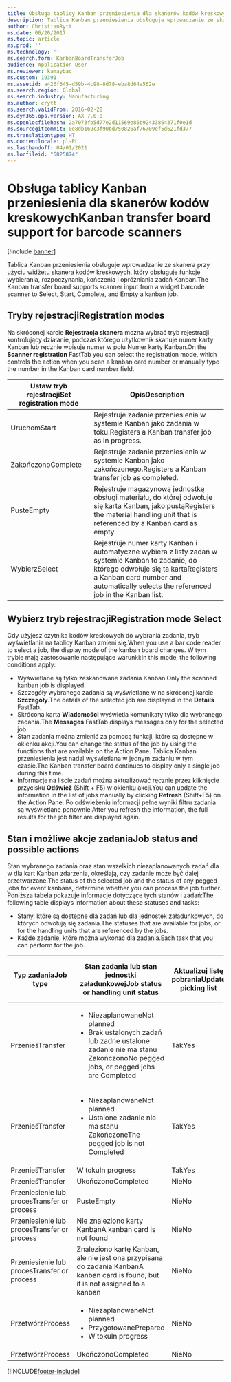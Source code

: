 ```yaml
---
title: Obsługa tablicy Kanban przeniesienia dla skanerów kodów kreskowych
description: Tablica Kanban przeniesienia obsługuje wprowadzanie ze skanera przy użyciu widżetu skanera kodów kreskowych, który obsługuje funkcje wybierania, rozpoczynania, kończenia i opróżniania zadań Kanban.
author: ChristianRytt
ms.date: 06/20/2017
ms.topic: article
ms.prod: ''
ms.technology: ''
ms.search.form: KanbanBoardTransferJob
audience: Application User
ms.reviewer: kamaybac
ms.custom: 19391
ms.assetid: a426f645-d59b-4c98-8d78-eba8d64a562e
ms.search.region: Global
ms.search.industry: Manufacturing
ms.author: crytt
ms.search.validFrom: 2016-02-28
ms.dyn365.ops.version: AX 7.0.0
ms.openlocfilehash: 2a7073fb5d77e2d11569e86b92433864371f0e1d
ms.sourcegitcommit: 0e8db169c3f90bd750826af76709ef5d621fd377
ms.translationtype: HT
ms.contentlocale: pl-PL
ms.lasthandoff: 04/01/2021
ms.locfileid: "5825874"
---
```

# <a name="kanban-transfer-board-support-for-barcode-scanners"></a><span data-ttu-id="a8082-103">Obsługa tablicy Kanban przeniesienia dla skanerów kodów kreskowych</span><span class="sxs-lookup"><span data-stu-id="a8082-103">Kanban transfer board support for barcode scanners</span></span>

[!include [banner](../includes/banner.md)]

<span data-ttu-id="a8082-104">Tablica Kanban przeniesienia obsługuje wprowadzanie ze skanera przy użyciu widżetu skanera kodów kreskowych, który obsługuje funkcje wybierania, rozpoczynania, kończenia i opróżniania zadań Kanban.</span><span class="sxs-lookup"><span data-stu-id="a8082-104">The Kanban transfer board supports scanner input from a widget barcode scanner to Select, Start, Complete, and Empty a kanban job.</span></span>

<a name="registration-modes"></a><span data-ttu-id="a8082-105">Tryby rejestracji</span><span class="sxs-lookup"><span data-stu-id="a8082-105">Registration modes</span></span>
------------------

<span data-ttu-id="a8082-106">Na skróconej karcie **Rejestracja skanera** można wybrać tryb rejestracji kontrolujący działanie, podczas którego użytkownik skanuje numer karty Kanban lub ręcznie wpisuje numer w polu Numer karty Kanban.</span><span class="sxs-lookup"><span data-stu-id="a8082-106">On the **Scanner registration** FastTab you can select the registration mode, which controls the action when you scan a kanban card number or manually type the number in the Kanban card number field.</span></span>

| <span data-ttu-id="a8082-107">Ustaw tryb rejestracji</span><span class="sxs-lookup"><span data-stu-id="a8082-107">Set registration mode</span></span> | <span data-ttu-id="a8082-108">Opis</span><span class="sxs-lookup"><span data-stu-id="a8082-108">Description</span></span>                                                                                     |
|-----------------------|-------------------------------------------------------------------------------------------------|
| <span data-ttu-id="a8082-109">Uruchom</span><span class="sxs-lookup"><span data-stu-id="a8082-109">Start</span></span>                 | <span data-ttu-id="a8082-110">Rejestruje zadanie przeniesienia w systemie Kanban jako zadania w toku.</span><span class="sxs-lookup"><span data-stu-id="a8082-110">Registers a Kanban transfer job as in progress.</span></span>                                                 |
| <span data-ttu-id="a8082-111">Zakończono</span><span class="sxs-lookup"><span data-stu-id="a8082-111">Complete</span></span>              | <span data-ttu-id="a8082-112">Rejestruje zadanie przeniesienia w systemie Kanban jako zakończonego.</span><span class="sxs-lookup"><span data-stu-id="a8082-112">Registers a Kanban transfer job as completed.</span></span>                                                   |
| <span data-ttu-id="a8082-113">Puste</span><span class="sxs-lookup"><span data-stu-id="a8082-113">Empty</span></span>                 | <span data-ttu-id="a8082-114">Rejestruje magazynową jednostkę obsługi materiału, do której odwołuje się karta Kanban, jako pustą</span><span class="sxs-lookup"><span data-stu-id="a8082-114">Registers the material handling unit that is referenced by a Kanban card as empty.</span></span>              |
| <span data-ttu-id="a8082-115">Wybierz</span><span class="sxs-lookup"><span data-stu-id="a8082-115">Select</span></span>                | <span data-ttu-id="a8082-116">Rejestruje numer karty Kanban i automatyczne wybiera z listy zadań w systemie Kanban to zadanie, do którego odwołuje się ta karta</span><span class="sxs-lookup"><span data-stu-id="a8082-116">Registers a Kanban card number and automatically selects the referenced job in the Kanban list.</span></span> |

 
<a name="registration-mode-select"></a><span data-ttu-id="a8082-117">Wybierz tryb rejestracji</span><span class="sxs-lookup"><span data-stu-id="a8082-117">Registration mode Select</span></span>
------------------------

<span data-ttu-id="a8082-118">Gdy użyjesz czytnika kodów kreskowych do wybrania zadania, tryb wyświetlania na tablicy Kanban zmieni się.</span><span class="sxs-lookup"><span data-stu-id="a8082-118">When you use a bar code reader to select a job, the display mode of the kanban board changes.</span></span> <span data-ttu-id="a8082-119">W tym trybie mają zastosowanie następujące warunki:</span><span class="sxs-lookup"><span data-stu-id="a8082-119">In this mode, the following conditions apply:</span></span>

-   <span data-ttu-id="a8082-120">Wyświetlane są tylko zeskanowane zadania Kanban.</span><span class="sxs-lookup"><span data-stu-id="a8082-120">Only the scanned kanban job is displayed.</span></span>
-   <span data-ttu-id="a8082-121">Szczegóły wybranego zadania są wyświetlane w na skróconej karcie **Szczegóły**.</span><span class="sxs-lookup"><span data-stu-id="a8082-121">The details of the selected job are displayed in the **Details** FastTab.</span></span>
-   <span data-ttu-id="a8082-122">Skrócona karta **Wiadomości** wyświetla komunikaty tylko dla wybranego zadania.</span><span class="sxs-lookup"><span data-stu-id="a8082-122">The **Messages** FastTab displays messages only for the selected job.</span></span>
-   <span data-ttu-id="a8082-123">Stan zadania można zmienić za pomocą funkcji, które są dostępne w okienku akcji.</span><span class="sxs-lookup"><span data-stu-id="a8082-123">You can change the status of the job by using the functions that are available on the Action Pane.</span></span> <span data-ttu-id="a8082-124">Tablica Kanban przeniesienia jest nadal wyświetlana w jednym zadaniu w tym czasie.</span><span class="sxs-lookup"><span data-stu-id="a8082-124">The Kanban transfer board continues to display only a single job during this time.</span></span>
-   <span data-ttu-id="a8082-125">Informacje na liście zadań można aktualizować ręcznie przez kliknięcie przycisku **Odśwież** (Shift + F5) w okienku akcji.</span><span class="sxs-lookup"><span data-stu-id="a8082-125">You can update the information in the list of jobs manually by clicking **Refresh** (Shift+F5) on the Action Pane.</span></span> <span data-ttu-id="a8082-126">Po odświeżeniu informacji pełne wyniki filtru zadania są wyświetlane ponownie.</span><span class="sxs-lookup"><span data-stu-id="a8082-126">After you refresh the information, the full results for the job filter are displayed again.</span></span>

## <a name="job-status-and-possible-actions"></a><span data-ttu-id="a8082-127">Stan i możliwe akcje zadania</span><span class="sxs-lookup"><span data-stu-id="a8082-127">Job status and possible actions</span></span>
<span data-ttu-id="a8082-128">Stan wybranego zadania oraz stan wszelkich niezaplanowanych zadań dla w dla kart Kanban zdarzenia, określają, czy zadanie może być dalej przetwarzane.</span><span class="sxs-lookup"><span data-stu-id="a8082-128">The status of the selected job and the status of any pegged jobs for event kanbans, determine whether you can process the job further.</span></span> <span data-ttu-id="a8082-129">Poniższa tabela pokazuje informacje dotyczące tych stanów i zadań:</span><span class="sxs-lookup"><span data-stu-id="a8082-129">The following table displays information about these statuses and tasks:</span></span>
-   <span data-ttu-id="a8082-130">Stany, które są dostępne dla zadań lub dla jednostek załadunkowych, do których odwołują się zadania.</span><span class="sxs-lookup"><span data-stu-id="a8082-130">The statuses that are available for jobs, or for the handling units that are referenced by the jobs.</span></span>
-   <span data-ttu-id="a8082-131">Każde zadanie, które można wykonać dla zadania.</span><span class="sxs-lookup"><span data-stu-id="a8082-131">Each task that you can perform for the job.</span></span>

<table>
<colgroup>
<col width="12%" />
<col width="12%" />
<col width="12%" />
<col width="12%" />
<col width="12%" />
<col width="12%" />
<col width="12%" />
<col width="12%" />
</colgroup>
<thead>
<tr class="header">
<th><span data-ttu-id="a8082-132">Typ zadania</span><span class="sxs-lookup"><span data-stu-id="a8082-132">Job type</span></span></th>
<th><span data-ttu-id="a8082-133">Stan zadania lub stan jednostki załadunkowej</span><span class="sxs-lookup"><span data-stu-id="a8082-133">Job status or handling unit status</span></span></th>
<th><span data-ttu-id="a8082-134">Aktualizuj listę pobrania</span><span class="sxs-lookup"><span data-stu-id="a8082-134">Update picking list</span></span></th>
<th><span data-ttu-id="a8082-135">Uruchom</span><span class="sxs-lookup"><span data-stu-id="a8082-135">Start</span></span></th>
<th><span data-ttu-id="a8082-136">Aktualizuj rejestrację</span><span class="sxs-lookup"><span data-stu-id="a8082-136">Update registration</span></span></th>
<th><span data-ttu-id="a8082-137">Zakończono</span><span class="sxs-lookup"><span data-stu-id="a8082-137">Complete</span></span></th>
<th><span data-ttu-id="a8082-138">Puste</span><span class="sxs-lookup"><span data-stu-id="a8082-138">Empty</span></span></th>
<th><span data-ttu-id="a8082-139">Utwórz zdarzenia Kanban</span><span class="sxs-lookup"><span data-stu-id="a8082-139">Create event kanbans</span></span></th>
</tr>
</thead>
<tbody>
<tr class="odd">
<td><span data-ttu-id="a8082-140">Przenieś</span><span class="sxs-lookup"><span data-stu-id="a8082-140">Transfer</span></span></td>
<td><ul>
<li><span data-ttu-id="a8082-141">Niezaplanowane</span><span class="sxs-lookup"><span data-stu-id="a8082-141">Not planned</span></span></li>
<li><span data-ttu-id="a8082-142">Brak ustalonych zadań lub żadne ustalone zadanie nie ma stanu Zakończono</span><span class="sxs-lookup"><span data-stu-id="a8082-142">No pegged jobs, or pegged jobs are Completed</span></span></li>
</ul></td>
<td><span data-ttu-id="a8082-143">Tak</span><span class="sxs-lookup"><span data-stu-id="a8082-143">Yes</span></span></td>
<td><span data-ttu-id="a8082-144">Tak</span><span class="sxs-lookup"><span data-stu-id="a8082-144">Yes</span></span></td>
<td><span data-ttu-id="a8082-145">Tak</span><span class="sxs-lookup"><span data-stu-id="a8082-145">Yes</span></span></td>
<td><span data-ttu-id="a8082-146">Tak</span><span class="sxs-lookup"><span data-stu-id="a8082-146">Yes</span></span></td>
<td><span data-ttu-id="a8082-147">Nie</span><span class="sxs-lookup"><span data-stu-id="a8082-147">No</span></span></td>
<td><span data-ttu-id="a8082-148">Tak</span><span class="sxs-lookup"><span data-stu-id="a8082-148">Yes</span></span></td>
</tr>
<tr class="even">
<td><span data-ttu-id="a8082-149">Przenieś</span><span class="sxs-lookup"><span data-stu-id="a8082-149">Transfer</span></span></td>
<td><ul>
<li><span data-ttu-id="a8082-150">Niezaplanowane</span><span class="sxs-lookup"><span data-stu-id="a8082-150">Not planned</span></span></li>
<li><span data-ttu-id="a8082-151">Ustalone zadanie nie ma stanu Zakończone</span><span class="sxs-lookup"><span data-stu-id="a8082-151">The pegged job is not Completed</span></span></li>
</ul></td>
<td><span data-ttu-id="a8082-152">Tak</span><span class="sxs-lookup"><span data-stu-id="a8082-152">Yes</span></span></td>
<td><span data-ttu-id="a8082-153">Nie</span><span class="sxs-lookup"><span data-stu-id="a8082-153">No</span></span></td>
<td><span data-ttu-id="a8082-154">Tak</span><span class="sxs-lookup"><span data-stu-id="a8082-154">Yes</span></span></td>
<td><span data-ttu-id="a8082-155">Nie</span><span class="sxs-lookup"><span data-stu-id="a8082-155">No</span></span></td>
<td><span data-ttu-id="a8082-156">Nie</span><span class="sxs-lookup"><span data-stu-id="a8082-156">No</span></span></td>
<td><span data-ttu-id="a8082-157">Nie</span><span class="sxs-lookup"><span data-stu-id="a8082-157">No</span></span></td>
</tr>
<tr class="odd">
<td><span data-ttu-id="a8082-158">Przenieś</span><span class="sxs-lookup"><span data-stu-id="a8082-158">Transfer</span></span></td>
<td><span data-ttu-id="a8082-159">W toku</span><span class="sxs-lookup"><span data-stu-id="a8082-159">In progress</span></span></td>
<td><span data-ttu-id="a8082-160">Tak</span><span class="sxs-lookup"><span data-stu-id="a8082-160">Yes</span></span></td>
<td><span data-ttu-id="a8082-161">Nie</span><span class="sxs-lookup"><span data-stu-id="a8082-161">No</span></span></td>
<td><span data-ttu-id="a8082-162">Tak</span><span class="sxs-lookup"><span data-stu-id="a8082-162">Yes</span></span></td>
<td><span data-ttu-id="a8082-163">Tak</span><span class="sxs-lookup"><span data-stu-id="a8082-163">Yes</span></span></td>
<td><span data-ttu-id="a8082-164">Nie</span><span class="sxs-lookup"><span data-stu-id="a8082-164">No</span></span></td>
<td><span data-ttu-id="a8082-165">Nie</span><span class="sxs-lookup"><span data-stu-id="a8082-165">No</span></span></td>
</tr>
<tr class="even">
<td><span data-ttu-id="a8082-166">Przenieś</span><span class="sxs-lookup"><span data-stu-id="a8082-166">Transfer</span></span></td>
<td><span data-ttu-id="a8082-167">Ukończono</span><span class="sxs-lookup"><span data-stu-id="a8082-167">Completed</span></span></td>
<td><span data-ttu-id="a8082-168">Nie</span><span class="sxs-lookup"><span data-stu-id="a8082-168">No</span></span></td>
<td><span data-ttu-id="a8082-169">Nie</span><span class="sxs-lookup"><span data-stu-id="a8082-169">No</span></span></td>
<td><span data-ttu-id="a8082-170">Nie</span><span class="sxs-lookup"><span data-stu-id="a8082-170">No</span></span></td>
<td><span data-ttu-id="a8082-171">Nie</span><span class="sxs-lookup"><span data-stu-id="a8082-171">No</span></span></td>
<td><span data-ttu-id="a8082-172">Tak</span><span class="sxs-lookup"><span data-stu-id="a8082-172">Yes</span></span></td>
<td><span data-ttu-id="a8082-173">Nie</span><span class="sxs-lookup"><span data-stu-id="a8082-173">No</span></span></td>
</tr>
<tr class="odd">
<td><span data-ttu-id="a8082-174">Przeniesienie lub proces</span><span class="sxs-lookup"><span data-stu-id="a8082-174">Transfer or process</span></span></td>
<td><span data-ttu-id="a8082-175">Puste</span><span class="sxs-lookup"><span data-stu-id="a8082-175">Empty</span></span></td>
<td><span data-ttu-id="a8082-176">Nie</span><span class="sxs-lookup"><span data-stu-id="a8082-176">No</span></span></td>
<td><span data-ttu-id="a8082-177">Nie</span><span class="sxs-lookup"><span data-stu-id="a8082-177">No</span></span></td>
<td><span data-ttu-id="a8082-178">Nie</span><span class="sxs-lookup"><span data-stu-id="a8082-178">No</span></span></td>
<td><span data-ttu-id="a8082-179">Nie</span><span class="sxs-lookup"><span data-stu-id="a8082-179">No</span></span></td>
<td><span data-ttu-id="a8082-180">Nie</span><span class="sxs-lookup"><span data-stu-id="a8082-180">No</span></span></td>
<td><span data-ttu-id="a8082-181">Nie</span><span class="sxs-lookup"><span data-stu-id="a8082-181">No</span></span></td>
</tr>
<tr class="even">
<td><span data-ttu-id="a8082-182">Przeniesienie lub proces</span><span class="sxs-lookup"><span data-stu-id="a8082-182">Transfer or process</span></span></td>
<td><span data-ttu-id="a8082-183">Nie znaleziono karty Kanban</span><span class="sxs-lookup"><span data-stu-id="a8082-183">A kanban card is not found</span></span></td>
<td><span data-ttu-id="a8082-184">Nie</span><span class="sxs-lookup"><span data-stu-id="a8082-184">No</span></span></td>
<td><span data-ttu-id="a8082-185">Nie</span><span class="sxs-lookup"><span data-stu-id="a8082-185">No</span></span></td>
<td><span data-ttu-id="a8082-186">Nie</span><span class="sxs-lookup"><span data-stu-id="a8082-186">No</span></span></td>
<td><span data-ttu-id="a8082-187">Nie</span><span class="sxs-lookup"><span data-stu-id="a8082-187">No</span></span></td>
<td><span data-ttu-id="a8082-188">Nie</span><span class="sxs-lookup"><span data-stu-id="a8082-188">No</span></span></td>
<td><span data-ttu-id="a8082-189">Nie</span><span class="sxs-lookup"><span data-stu-id="a8082-189">No</span></span></td>
</tr>
<tr class="odd">
<td><span data-ttu-id="a8082-190">Przeniesienie lub proces</span><span class="sxs-lookup"><span data-stu-id="a8082-190">Transfer or process</span></span></td>
<td><span data-ttu-id="a8082-191">Znaleziono kartę Kanban, ale nie jest ona przypisana do zadania Kanban</span><span class="sxs-lookup"><span data-stu-id="a8082-191">A kanban card is found, but it is not assigned to a kanban</span></span></td>
<td><span data-ttu-id="a8082-192">Nie</span><span class="sxs-lookup"><span data-stu-id="a8082-192">No</span></span></td>
<td><span data-ttu-id="a8082-193">Nie</span><span class="sxs-lookup"><span data-stu-id="a8082-193">No</span></span></td>
<td><span data-ttu-id="a8082-194">Nie</span><span class="sxs-lookup"><span data-stu-id="a8082-194">No</span></span></td>
<td><span data-ttu-id="a8082-195">Nie</span><span class="sxs-lookup"><span data-stu-id="a8082-195">No</span></span></td>
<td><span data-ttu-id="a8082-196">Nie</span><span class="sxs-lookup"><span data-stu-id="a8082-196">No</span></span></td>
<td><span data-ttu-id="a8082-197">Nie</span><span class="sxs-lookup"><span data-stu-id="a8082-197">No</span></span></td>
</tr>
<tr class="even">
<td><span data-ttu-id="a8082-198">Przetwórz</span><span class="sxs-lookup"><span data-stu-id="a8082-198">Process</span></span></td>
<td><ul>
<li><span data-ttu-id="a8082-199">Niezaplanowane</span><span class="sxs-lookup"><span data-stu-id="a8082-199">Not planned</span></span></li>
<li><span data-ttu-id="a8082-200">Przygotowane</span><span class="sxs-lookup"><span data-stu-id="a8082-200">Prepared</span></span></li>
<li><span data-ttu-id="a8082-201">W toku</span><span class="sxs-lookup"><span data-stu-id="a8082-201">In progress</span></span></li>
</ul></td>
<td><span data-ttu-id="a8082-202">Nie</span><span class="sxs-lookup"><span data-stu-id="a8082-202">No</span></span></td>
<td><span data-ttu-id="a8082-203">Nie</span><span class="sxs-lookup"><span data-stu-id="a8082-203">No</span></span></td>
<td><span data-ttu-id="a8082-204">Nie</span><span class="sxs-lookup"><span data-stu-id="a8082-204">No</span></span></td>
<td><span data-ttu-id="a8082-205">Nie</span><span class="sxs-lookup"><span data-stu-id="a8082-205">No</span></span></td>
<td><span data-ttu-id="a8082-206">Nie</span><span class="sxs-lookup"><span data-stu-id="a8082-206">No</span></span></td>
<td><span data-ttu-id="a8082-207">Nie</span><span class="sxs-lookup"><span data-stu-id="a8082-207">No</span></span></td>
</tr>
<tr class="odd">
<td><span data-ttu-id="a8082-208">Przetwórz</span><span class="sxs-lookup"><span data-stu-id="a8082-208">Process</span></span></td>
<td><span data-ttu-id="a8082-209">Ukończono</span><span class="sxs-lookup"><span data-stu-id="a8082-209">Completed</span></span></td>
<td><span data-ttu-id="a8082-210">Nie</span><span class="sxs-lookup"><span data-stu-id="a8082-210">No</span></span></td>
<td><span data-ttu-id="a8082-211">Nie</span><span class="sxs-lookup"><span data-stu-id="a8082-211">No</span></span></td>
<td><span data-ttu-id="a8082-212">Nie</span><span class="sxs-lookup"><span data-stu-id="a8082-212">No</span></span></td>
<td><span data-ttu-id="a8082-213">Nie</span><span class="sxs-lookup"><span data-stu-id="a8082-213">No</span></span></td>
<td><span data-ttu-id="a8082-214">Nie</span><span class="sxs-lookup"><span data-stu-id="a8082-214">No</span></span></td>
<td><span data-ttu-id="a8082-215">Nie</span><span class="sxs-lookup"><span data-stu-id="a8082-215">No</span></span></td>
</tr>
</tbody>
</table>







[!INCLUDE[footer-include](../../includes/footer-banner.md)]
